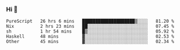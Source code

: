 ### Hi 👋

<!--START_SECTION:waka-->

```text
PureScript   26 hrs 6 mins   ████████████████████▒░░░░   81.20 %
Nix          2 hrs 23 mins   ██░░░░░░░░░░░░░░░░░░░░░░░   07.45 %
sh           1 hr 54 mins    █▒░░░░░░░░░░░░░░░░░░░░░░░   05.92 %
Haskell      48 mins         ▓░░░░░░░░░░░░░░░░░░░░░░░░   02.53 %
Other        45 mins         ▓░░░░░░░░░░░░░░░░░░░░░░░░   02.34 %
```

<!--END_SECTION:waka-->
